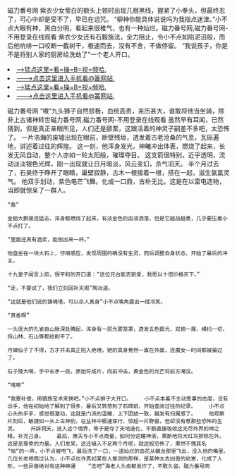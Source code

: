 磁力番号网    紫衣少女莹白的额头上顿时出现几根黑线，握紧了小拳头，但最终忍了，可心中却是受不了，早已在诅咒。    “柳神你能具体说说吗为我指点迷津。”小不点大眼有神，黑白分明，看起来很稚气，也有一种灿烂。磁力番号网,磁力番号网-不用登录在线观看    紫衣少女还有石毅施法，全力阻止，令小不点如陷泥沼般，而后他吭哧一口咬断一截树干，极速而去，没有不舍，不做停留。    “我说孩子，你是不是将别人家的厨房给洗劫了”一个老人开口。

<li><a href="http://grziye575.cc103.xyz/#md_1026">-->猛点这里=看=操=B=视=频哈.</a></li>
<li><a href="http://grziye575.cc103.xyz/#md_1026">--->点击这里进入手机看@簧网站.</a></li>





<li><a href="http://grziye575.cc103.xyz/#md_1026">-->猛点这里=看=操=B=视=频哈.</a></li>
<li><a href="http://grziye575.cc103.xyz/#md_1026">--->点击这里进入手机看@簧网站.</a></li>



磁力番号网    “嗷”九头狮子自然怒极，血统高贵，来历甚大，谁敢将他当坐骑，除非上古诸神转世磁力番号网,磁力番号网-不用登录在线观看    虽然早有耳闻，已然猜到，但是真正亲眼所见，人们还是颤栗，这跟活着的神灵子嗣差不多吧，太恐怖了。
    一片浩瀚的废墟出现在眼前，断壁残垣，透发着古老沧桑的气息，瓦砾遍地，讲述着过往的辉煌。    这一刻，他浑身发光，神曦冲出体表，燃烧了起来，长发无风自动，整个人亦如一轮太阳般，璀璨夺目。    这支箭很特别，近乎透明，流动淡淡银色光辉，刚一出现就让日月暗淡，风云变幻，杀气滔天。    半个月过去了，石昊终于睁开了眼睛，巢壁寂静，古木一根接着一根，搭在一起，滋生氤氲灵气。    他双手划动，紫色电芒飞舞。化成一口鼎，古朴无比。这是在以雷电造物，当即就惊呆了一群人。

    “轰”

    金翅大鹏接连猛击，浑身都燃烧了起来，有淡金色的血液洒落，但是它越战越勇，几乎要压着小不点打了。

    “里面还真有酒浆，能倒出来一杯。”

    他盘坐在一块大石上，仔细感应，发现周围的确没有生灵，而后调整自身状态，开始了最后的冲关。

    十九皇子闻言上前，很平和的开口道：“这位兄台能否割爱，我愿以十倍价格买下。”

    “走，不要说了，我们立刻回补天阁”陶冶道。

    “这就是他们说的镇魂塔，可以杀人真身”小不点嘴角露出一缕冷笑。

    “真香啊”

    一头庞大的孔雀自山脉深处腾起，浑身有一层光雾笼罩，透发五色霞光，双翅一展，横扫一切，将山林、石山等都给削平了。

    月婵仙子了不得，方才并未真正陷入绝境，她的真身竟然一直在外面，连魔女一时间都被骗过了。

    石子陵大喝，手中长矛一挑，原始符成片，向前冲击，黄金色的光芒将前方淹没。

    “喀嚓”

    “我要补偿，用镇族宝术来换吧。”小不点狮子大开口。    小不点本着不主动惹事的态度，没有出手，他在初始地了解到了很多，最后又转悠到了石碑前，开始查阅过往的纪录。    小不点心头热乎乎，感觉很激动，这就是门派的温暖，上下团结一致，越发有归属感了。    他观察片刻后，敏捷如一头上古神豹，在丛林中极速穿行，惊起一片野兽，但却没有惹那些恐怖的生灵。    开辟洞天，进入这个境界，等于是夺了天地造化，不断直接吸收这无尽外界的神之精，补充己身。    最后，萧天与小不点商量，如何分这罐神液，果断地将大红鸟排除在外。    这是至尊骨的力量。人们发呆，这还植入不足两个月呢，就这般恐怖了，果然不愧其名    “嗡“的一声，小不点被甩飞，最后洗了一口，一道灿烂的血花从螭龙那里飞出，没入他的嘴里。    几位长老相商过认为，小不点也许真如某些人推测的那样，是某种太古凶兽的幼崽，化成了人形，一些异兽绝对有这种神通    “走吧”海老人头皮都发炸了，不敢久留。磁力番号网
